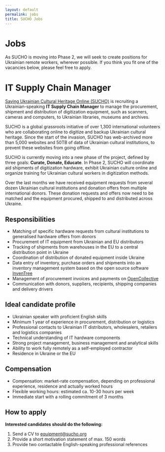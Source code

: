 ```yaml
---
layout: default
permalink: jobs
title: SUCHO Jobs
---
```


# Jobs

As SUCHO is moving into Phase 2, we will seek to create positions for Ukrainian remote workers, wherever possible. If you think you fit one of the vacancies below, please feel free to apply.

# **IT Supply Chain Manager**

[Saving Ukrainian Cultural Heritage Online (SUCHO)](https://www.sucho.org/) is recruiting a Ukrainian-speaking **IT Supply Chain Manager** to manage the procurement, shipment and distribution of digitization equipment, such as scanners, cameras and computers, to Ukrainian libraries, museums and archives.

SUCHO is a global grassroots initiative of over 1,300 international volunteers who are collaborating online to digitize and backup Ukrainian cultural heritage. Since the start of the invasion, SUCHO has web-archived more than 5,000 websites and 50TB of data of Ukrainian cultural institutions, to prevent these websites from going offline.

SUCHO is currently moving into a new phase of the project, defined by three goals: **Curate, Donate, Educate**. In Phase 2, SUCHO will coordinate aid shipments of digitization hardware, exhibit Ukrainian culture online and organize training for Ukrainian cultural workers in digitization methods.

Over the last months we have received equipment requests from several dozen Ukrainian cultural institutions and donation offers from multiple international donors. These donation requests and offers now need to be matched and the equipment procured, shipped to and distributed across Ukraine.

## Responsibilities

- Matching of specific hardware requests from cultural institutions to generalised hardware offers from donors
- Procurement of IT equipment from Ukrainian and EU distributors
- Tracking of shipments from warehouses in the EU to a central distribution point in Ukraine
- Coordination of distribution of donated equipment inside Ukraine
- Data entry of inventory, purchase orders and shipments into an inventory management system based on the open source software [InvenTree](https://inventree.readthedocs.io/en/stable/)
- Management of procurement invoices and payments on [OpenCollective](https://opencollective.com/sucho)
- Communication with donors, suppliers, recipients, shipping companies and delivery drivers

## Ideal candidate profile

- Ukrainian speaker with proficient English skills
- Minimum 1 year of experience in procurement, distribution or logistics
- Professional contacts to Ukrainian IT distributors, wholesalers, retailers and logistics companies
- Technical understanding of IT hardware components
- Strong project management, business management and analytical skills
- Ability to work fully remotely as a self-employed contractor
- Residence in Ukraine or the EU

## Compensation

- Compensation: market-rate compensation, depending on professional experience, residence and actually worked hours
- Flexible working hours: estimated ca. 10-30 hours per week
- Immediate start with a rolling commitment of 3 months

## How to apply

**Interested candidates should do the following:**

1. Send a CV to [equipment@sucho.org](mailto:equipment@sucho.org)
2. Provide a short motivation statement of max. 150 words
3. Provide two contactable English-speaking professional references